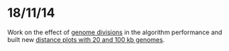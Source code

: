 18/11/14
===

Work on the effect of [genome divisions](https://github.com/pilarcormo/small_genomes_SNPs/blob/master/Results/Genome%20divisions%20analysis.md) in the algorithm performance and built new [distance plots with 20 and 100 kb genomes](https://github.com/pilarcormo/small_genomes_SNPs/blob/master/Results/Distance%20metrics%20analysis.md). 
